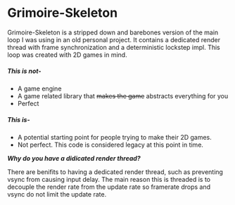
# Grimoire-Skeleton

Grimoire-Skeleton is a stripped down and barebones version of the main loop 
I was using in an old personal project. It contains a dedicated render thread with frame synchronization and a deterministic lockstep impl. This loop was created with 2D games in mind.

##### This is _not_-

* A game engine
* A game related library that ~~makes the game~~ abstracts everything for you
* Perfect

##### This _is_-

* A potential starting point for people trying to make their 2D games.
* Not perfect. This code is considered legacy at this point in time.

**_Why do you have a didicated render thread?_**

There are benifits to having a dedicated render thread, such as preventing vsync from causing input delay. The main reason this is threaded is to decouple the render rate from the update rate so framerate drops and vsync do not limit the update rate.
